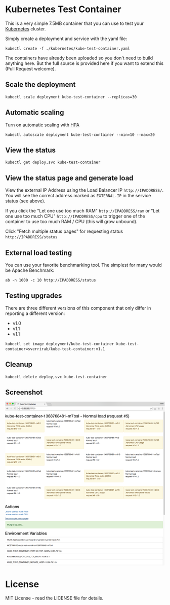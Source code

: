 # Kubernetes Test Container

This is a very simple 7.5MB container that you can use to test your [Kubernetes](https://kubernetes.io) cluster.

Simply create a deployment and service with the yaml file:

```
kubectl create -f ./kubernetes/kube-test-container.yaml
```

The containers have already been uploaded so you don't need to build anything here.  But the full 
source is provided here if you want to extend this (Pull Request welcome).

## Scale the deployment

```
kubectl scale deployment kube-test-container --replicas=30
```

## Automatic scaling

Turn on automatic scaling with [HPA](https://kubernetes.io/docs/user-guide/horizontal-pod-autoscaling/)

```
kubectl autoscale deployment kube-test-container --min=10 --max=20
```

## View the status

```
kubectl get deploy,svc kube-test-container
```

## View the status page and generate load

View the external IP Address using the Load Balancer IP `http://IPADDRESS/`.  You will see the correct address marked 
as `EXTERNAL-IP` in the service status (see above).

If you click the "Let one use too much RAM" `http://IPADDRESS/ram` or "Let one use too much CPU" `http://IPADDRESS/cpu`
to trigger one of the container to use too much RAM / CPU (this will grow unbound).  

Click "Fetch multiple status pages" for requesting status `http://IPADDRESS/status`

## External load testing

You can use your favorite benchmarking tool.  The simplest for many would be Apache Benchmark:


```
ab -n 1000 -c 10 http://IPADDRESS/status
```

## Testing upgrades

There are three different versions of this component that only differ in reporting a different version:

* v1.0
* v1.1
* v1.1

```
kubectl set image deployment/kube-test-container kube-test-container=sverrirab/kube-test-container:v1.1
```

## Cleanup

```
kubectl delete deploy,svc kube-test-container
```

## Screenshot

![Screen Shot](./docs/screenshot.png "Kube-Test-Container in action")

# License

MIT License - read the LICENSE file for details.

